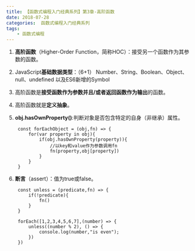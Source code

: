 ```yaml
---
title: 【函数式编程入门经典系列】第3章-高阶函数
date: 2018-07-28
categories:  函数式编程入门经典系列
tags:
    - 函数式编程
---
```

1. **高阶函数**（Higher-Order Function，简称HOC）：接受另一个函数作为其参数的函数。

<!--more-->

2. JavaScript**基础数据类型**：（6+1）
    Number、String、Boolean、Object、null、undefined
    以及ES6新增的Symbol

3. 高阶函数是**接受函数作为参数并且/或者返回函数作为输出**的函数。

4. 高阶函数就是**定义抽象**。

5. **obj.hasOwnProperty()**:判断对象是否包含特定的自身（非继承）属性。

        const forEachObject = (obj,fn) => {
            for(var property in obj){
                if(obj.hasOwnProperty(property)){
                    //以key和value作为参数调用fn
                    fn(property,obj[property])
                }
            }
        }

6. **断言**（assert）：值为true或false。

        const unless = (predicate,fn) => {
            if(!predicate){
                fn()
            }
        }

        forEach([1,2,3,4,5,6,7],(number) => {
            unless((number % 2), () => {
                console.log(number,"is even");
            })
        })

